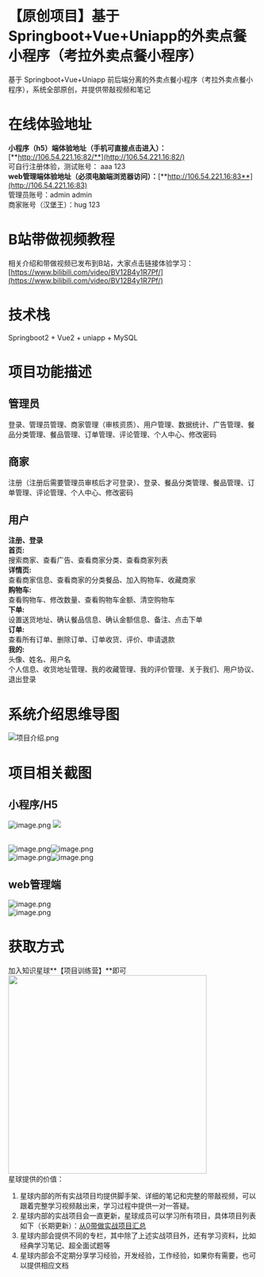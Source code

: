 # 【原创项目】基于Springboot+Vue+Uniapp的外卖点餐小程序（考拉外卖点餐小程序）
基于 Springboot+Vue+Uniapp 前后端分离的外卖点餐小程序（考拉外卖点餐小程序），系统全部原创，并提供带敲视频和笔记

# 在线体验地址
**小程序（h5）端体验地址（手机可直接点击进入）：**[**http://106.54.221.16:82/**](http://106.54.221.16:82/)<br />  可自行注册体验，测试账号： aaa  123<br />
**web管理端体验地址（必须电脑端浏览器访问）：**[**http://106.54.221.16:83**](http://106.54.221.16:83)<br />  管理员账号：admin  admin<br />  商家账号（汉堡王）：hug  123

<a name="YG6r9"></a>

# B站带做视频教程
相关介绍和带做视频已发布到B站，大家点击链接体验学习：[https://www.bilibili.com/video/BV12B4y1R7Pf/](https://www.bilibili.com/video/BV12B4y1R7Pf/)
<a name="HbVns"></a>

# 技术栈
Springboot2 + Vue2 + uniapp + MySQL

# 项目功能描述
## 管理员
登录、管理员管理、商家管理（审核资质）、用户管理、数据统计、广告管理、餐品分类管理、餐品管理、订单管理、评论管理、个人中心、修改密码

## 商家
注册（注册后需要管理员审核后才可登录）、登录、餐品分类管理、餐品管理、订单管理、评论管理、个人中心、修改密码

## 用户
**注册、登录**  
**首页:**  
搜索商家、查看广告、查看商家分类、查看商家列表  
**详情页:**  
查看商家信息、查看商家的分类餐品、加入购物车、收藏商家  
**购物车:**  
查看购物车、修改数量、查看购物车金额、清空购物车  
**下单:**  
设置送货地址、确认餐品信息、确认金额信息、备注、点击下单  
**订单:**  
查看所有订单、删除订单、订单收货、评价、申请退款  
**我的:**  
头像、姓名、用户名  
个人信息、收货地址管理、我的收藏管理、我的评价管理、关于我们、用户协议、退出登录  

# 系统介绍思维导图
![项目介绍.png](https://img-blog.csdnimg.cn/img_convert/a9083e31d4f05db89b00adea9865270d.png)
<a name="kaX6i"></a>

# 项目相关截图
<a name="ujZe6"></a>
## 小程序/H5
![image.png](https://img-blog.csdnimg.cn/img_convert/76694322e53323656db8a402c38328ff.png)
![](https://img-blog.csdnimg.cn/022ee508e72444dc9079b8ef6f2bb397.png)

<br />![image.png](https://img-blog.csdnimg.cn/img_convert/391513d8dc5be4072d322fa1fa0c47e5.png)![image.png](https://img-blog.csdnimg.cn/img_convert/32248f6e99a7d0f264263645ea828cdf.png)<br />![image.png](https://img-blog.csdnimg.cn/img_convert/c0a881e1e5bbc289dd668073d0cbe513.png)![image.png](https://img-blog.csdnimg.cn/img_convert/c23f9783bc8c58da908d25f98fdf1eb9.png)

<a name="NUioY"></a>
## web管理端
![image.png](https://img-blog.csdnimg.cn/img_convert/4d851d8aea339f2cb82158a22a34acd6.png)<br />![image.png](https://img-blog.csdnimg.cn/img_convert/aa4bd790f7fd7485969dc48123fb78de.png)

<a name="NTeOR"></a>

# 获取方式
加入知识星球**【项目训练营】**即可<br />
<img width=400 src="https://img-blog.csdnimg.cn/img_convert/009b4b8b5611260daf6badd9c1ef3ad7.jpeg">
<br />星球提供的价值：

1. 星球内部的所有实战项目均提供脚手架、详细的笔记和完整的带敲视频，可以跟着完整学习视频敲出来，学习过程中提供一对一答疑。
2. 星球内部的实战项目会一直更新，星球成员可以学习所有项目，具体项目列表如下（长期更新）：[从0带做实战项目汇总](https://www.javaxm.cn/%E4%BB%8E0%E5%B8%A6%E5%81%9A%E5%AE%9E%E6%88%98%E9%A1%B9%E7%9B%AE%E6%B1%87%E6%80%BB.html)
3. 星球内部会提供不同的专栏，其中除了上述实战项目外，还有学习资料，比如经典学习笔记、超全面试题等
4. 星球内部会不定期分享学习经验，开发经验，工作经验，如果你有需要，也可以提供相应文档  
